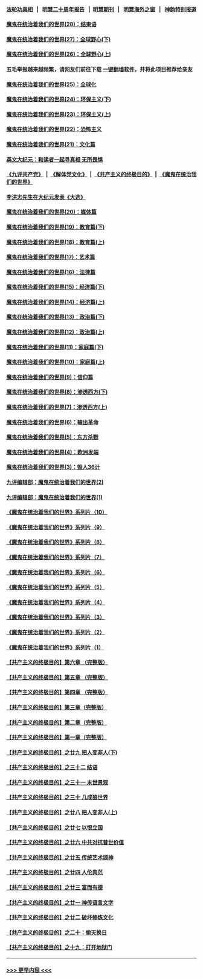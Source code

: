 #### [法轮功真相](https://github.com/gfw-breaker/truth/blob/master/README.md?t=0) &nbsp;&nbsp;|&nbsp;&nbsp; [明慧二十周年报告](https://github.com/gfw-breaker/mh-reports/blob/master/README.md?t=0) &nbsp;&nbsp;|&nbsp;&nbsp;[明慧期刊](https://github.com/gfw-breaker/mh-qikan) &nbsp;&nbsp;|&nbsp;&nbsp; [明慧海外之窗](https://github.com/gfw-breaker/mh-news/blob/master/README.md?t=0) &nbsp;&nbsp;|&nbsp;&nbsp; [神韵特别报道](https://github.com/gfw-breaker/mh-news/blob/master/shenyun.md?t=0)
#### [魔鬼在统治着我们的世界(28)：结束语](../pages/nsc422/n10936246.md?t=07151301) 
#### [魔鬼在统治着我们的世界(27)：全球野心(下)](../pages/nsc422/n10928319.md?t=07151301) 
#### [魔鬼在统治着我们的世界(26)：全球野心(上)](../pages/nsc422/n10900318.md?t=07151301) 
#### 五毛举报越来越频繁，请网友们前往下载 [一键翻墙软件](https://github.com/gfw-breaker/ssr-accounts)，并将此项目推荐给亲友
#### [魔鬼在统治着我们的世界(25)：全球化](../pages/nsc422/n10788205.md?t=07151301) 
#### [魔鬼在统治着我们的世界(24)：环保主义(下)](../pages/nsc422/n10695307.md?t=07151301) 
#### [魔鬼在统治着我们的世界(23)：环保主义(上)](../pages/nsc422/n10688613.md?t=07151301) 
#### [魔鬼在统治着我们的世界(22)：恐怖主义](../pages/nsc422/n10614727.md?t=07151301) 
#### [魔鬼在统治着我们的世界(21)：文化篇](../pages/nsc422/n10597706.md?t=07151301) 
#### [英文大纪元：和读者一起寻真相 无所畏惧](../pages/nsc422/n12542027.md?t=07151301) 
#### [《九评共产党》](https://github.com/begood0513/9ping.md/blob/master/README.md) &nbsp;|&nbsp; [《解体党文化》](../../../../jtdwh.md/blob/master/README.md)  &nbsp;|&nbsp; [《共产主义的终极目的》](../../../../gczydzjmd.md/blob/master/README.md) &nbsp;|&nbsp; [《魔鬼在统治我们的世界》](../../../../mgztzwmdsj.md/blob/master/README.md) 
#### [李洪志先生在大纪元发表《大选》](../pages/nsc422/n12534746.md?t=07151301) 
#### [魔鬼在统治着我们的世界(20)：媒体篇](../pages/nsc422/n10586579.md?t=07151301) 
#### [魔鬼在统治着我们的世界(19)：教育篇(下)](../pages/nsc422/n10564808.md?t=07151301) 
#### [魔鬼在统治着我们的世界(18)：教育篇(上)](../pages/nsc422/n10526970.md?t=07151301) 
#### [魔鬼在统治着我们的世界(17)：艺术篇](../pages/nsc422/n10499093.md?t=07151301) 
#### [魔鬼在统治着我们的世界(16)：法律篇](../pages/nsc422/n10485969.md?t=07151301) 
#### [魔鬼在统治着我们的世界(15)：经济篇(下)](../pages/nsc422/n10469975.md?t=07151301) 
#### [魔鬼在统治着我们的世界(14)：经济篇(上)](../pages/nsc422/n10457370.md?t=07151301) 
#### [魔鬼在统治着我们的世界(13)：政治篇(下)](../pages/nsc422/n10448270.md?t=07151301) 
#### [魔鬼在统治着我们的世界(12)：政治篇(上)](../pages/nsc422/n10444576.md?t=07151301) 
#### [魔鬼在统治着我们的世界(11)：家庭篇(下)](../pages/nsc422/n10440961.md?t=07151301) 
#### [魔鬼在统治着我们的世界(10)：家庭篇(上)](../pages/nsc422/n10435448.md?t=07151301) 
#### [魔鬼在统治着我们的世界(9)：信仰篇](../pages/nsc422/n10432159.md?t=07151301) 
#### [魔鬼在统治着我们的世界(8)：渗透西方(下)](../pages/nsc422/n10429603.md?t=07151301) 
#### [魔鬼在统治着我们的世界(7)：渗透西方(上)](../pages/nsc422/n10426013.md?t=07151301) 
#### [魔鬼在统治着我们的世界(6)：输出革命](../pages/nsc422/n10421536.md?t=07151301) 
#### [魔鬼在统治着我们的世界(5)：东方杀戮](../pages/nsc422/n10417707.md?t=07151301) 
#### [魔鬼在统治着我们的世界(4)：欧洲发端](../pages/nsc422/n10414890.md?t=07151301) 
#### [魔鬼在统治着我们的世界(3)：毁人36计](../pages/nsc422/n10411583.md?t=07151301) 
#### [九评编辑部：魔鬼在统治着我们的世界(2)](../pages/nsc422/n10410036.md?t=07151301) 
#### [九评编辑部：魔鬼在统治着我们的世界(1)](../pages/nsc422/n10406825.md?t=07151301) 
#### [《魔鬼在统治着我们的世界》系列片（10）](../pages/nsc422/n12292670.md?t=07151301) 
#### [《魔鬼在统治着我们的世界》系列片（9）](../pages/nsc422/n12290859.md?t=07151301) 
#### [《魔鬼在统治着我们的世界》系列片（8）](../pages/nsc422/n12287445.md?t=07151301) 
#### [《魔鬼在统治着我们的世界》系列片（7）](../pages/nsc422/n12283425.md?t=07151301) 
#### [《魔鬼在统治着我们的世界》系列片（6）](../pages/nsc422/n12282314.md?t=07151301) 
#### [《魔鬼在统治着我们的世界》系列片（5）](../pages/nsc422/n12281419.md?t=07151301) 
#### [《魔鬼在统治着我们的世界》系列片（4）](../pages/nsc422/n12274024.md?t=07151301) 
#### [《魔鬼在统治着我们的世界》系列片（3）](../pages/nsc422/n12271322.md?t=07151301) 
#### [《魔鬼在统治着我们的世界》系列片（2）](../pages/nsc422/n12269049.md?t=07151301) 
#### [《魔鬼在统治着我们的世界》系列片（1）](../pages/nsc422/n12267575.md?t=07151301) 
#### [【共产主义的终极目的】第六章 （完整版）](../pages/nsc422/n11428913.md?t=07151301) 
#### [【共产主义的终极目的】第五章 （完整版）](../pages/nsc422/n11428912.md?t=07151301) 
#### [【共产主义的终极目的】第四章 （完整版）](../pages/nsc422/n11428907.md?t=07151301) 
#### [【共产主义的终极目的】第三章（完整版）](../pages/nsc422/n11428848.md?t=07151301) 
#### [【共产主义的终极目的】第二章（完整版）](../pages/nsc422/n11428831.md?t=07151301) 
#### [【共产主义的终极目的】第一章（完整版）](../pages/nsc422/n11417651.md?t=07151301) 
#### [【共产主义的终极目的】之廿九 把人变非人(下)](../pages/nsc422/n11344140.md?t=07151301) 
#### [【共产主义的终极目的】之三十二 结语](../pages/nsc422/n11360535.md?t=07151301) 
#### [【共产主义的终极目的】之三十一 末世景观](../pages/nsc422/n11351129.md?t=07151301) 
#### [【共产主义的终极目的】之三十 几成狼世界](../pages/nsc422/n11348280.md?t=07151301) 
#### [【共产主义的终极目的】之廿八 把人变非人(上)](../pages/nsc422/n11340492.md?t=07151301) 
#### [【共产主义的终极目的】之廿七 以恨立国](../pages/nsc422/n11336944.md?t=07151301) 
#### [【共产主义的终极目的】之廿六 中共对抗普世价值](../pages/nsc422/n11324785.md?t=07151301) 
#### [【共产主义的终极目的】之廿五 传统艺术颂神](../pages/nsc422/n11296396.md?t=07151301) 
#### [【共产主义的终极目的】之廿四 人伦典范](../pages/nsc422/n11296397.md?t=07151301) 
#### [【共产主义的终极目的】之廿三 富而有德](../pages/nsc422/n11283598.md?t=07151301) 
#### [【共产主义的终极目的】之廿一 神传语言文字](../pages/nsc422/n11263265.md?t=07151301) 
#### [【共产主义的终极目的】之廿二 破坏修炼文化](../pages/nsc422/n11245728.md?t=07151301) 
#### [【共产主义的终极目的】之二十：偷天换日](../pages/nsc422/n11238846.md?t=07151301) 
#### [【共产主义的终极目的】之十九：打开地狱门](../pages/nsc422/n11206376.md?t=07151301) 

----
#### [ >>> 更早内容 <<< ](../indexes/nsc422-earlier.md)
